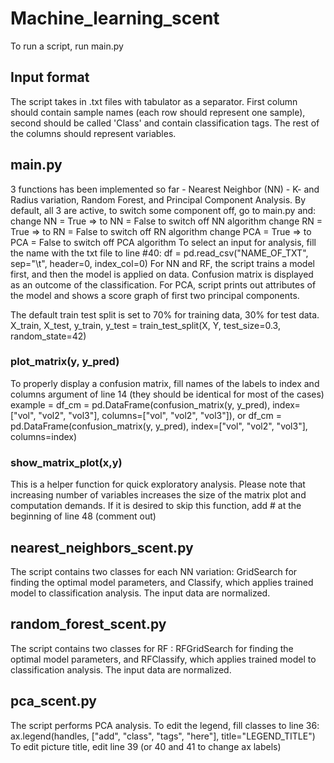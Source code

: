 # Machine_learning_scent
To run a script, run main.py

## Input format

The script takes in .txt files with tabulator as a separator. First column should contain sample names (each row should
represent one sample), second should be called 'Class' and contain classification tags.
The rest of the columns should represent variables.

## main.py

3 functions has been implemented so far - Nearest Neighbor (NN) - K- and Radius variation, Random Forest,
and Principal Component Analysis.
By default, all 3 are active, to switch some component off, go to main.py and:
    change NN = True => to NN = False to switch off NN algorithm
    change RN = True => to RN = False to switch off RN algorithm
    change PCA = True => to PCA = False to switch off PCA algorithm
To select an input for analysis, fill the name with the txt file to line #40: df = pd.read_csv("NAME_OF_TXT", sep="\t", header=0, index_col=0)
For NN and RF, the script trains a model first, and then the model is applied on data. Confusion matrix is displayed as an outcome of the classification.
For PCA, script prints out attributes of the model and shows a score graph of first two principal components.

The default train test split is set to 70% for training data, 30% for test data.
X_train, X_test, y_train, y_test = train_test_split(X, Y, test_size=0.3, random_state=42)

### plot_matrix(y, y_pred)
To properly display a confusion matrix, fill names of the labels  to index and columns argument of line 14 (they should be identical for most of the cases)
  example = df_cm = pd.DataFrame(confusion_matrix(y, y_pred), index=["vol", "vol2", "vol3"], columns=["vol", "vol2", "vol3"]), or
            df_cm = pd.DataFrame(confusion_matrix(y, y_pred), index=["vol", "vol2", "vol3"], columns=index)
            
### show_matrix_plot(x,y)
This is a helper function for quick exploratory analysis. Please note that increasing number of variables increases the size of the matrix plot and computation demands.
If it is desired to skip this function, add # at the beginning of line 48 (comment out)


## nearest_neighbors_scent.py

The script contains two classes for each NN variation: GridSearch for finding the optimal model parameters, and Classify, which applies trained model to classification analysis.
The input data are normalized.


## random_forest_scent.py

The script contains two classes for RF : RFGridSearch for finding the optimal model parameters, and RFClassify,
which applies trained model to classification analysis.
The input data are normalized.


## pca_scent.py

The script performs PCA analysis.
To edit the legend, fill classes to line 36: ax.legend(handles, ["add", "class", "tags", "here"], title="LEGEND_TITLE")
To edit picture title, edit line 39 (or 40 and 41 to change ax labels)
